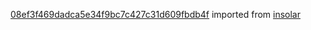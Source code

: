 [08ef3f469dadca5e34f9bc7c427c31d609fbdb4f](https://github.com/insolar/insolar/commit/08ef3f469dadca5e34f9bc7c427c31d609fbdb4f) imported from [insolar](https://github.com/insolar/insolar)
